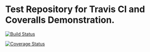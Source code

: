 # Test Repository for Travis CI and Coveralls Demonstration.

[![Build Status](https://travis-ci.org/lindseysbrown/cs207test.svg?branch=master)](https://travis-ci.org/lindseysbrown/cs207test)

[![Coverage Status](https://coveralls.io/repos/github/lindseysbrown/cs207test/badge.svg?branch=master&maxAge=0)](https://coveralls.io/github/lindseysbrown/cs207test?branch=master&maxAge=0)
